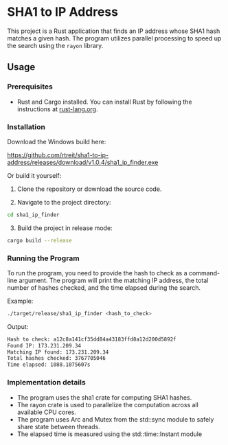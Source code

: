 # SHA1 to IP Address

This project is a Rust application that finds an IP address whose SHA1 hash matches a given hash. The program utilizes parallel processing to speed up the search using the `rayon` library.

## Usage

### Prerequisites

- Rust and Cargo installed. You can install Rust by following the instructions at [rust-lang.org](https://www.rust-lang.org/tools/install).

### Installation

Download the Windows build here:

https://github.com/rtreit/sha1-to-ip-address/releases/download/v1.0.4/sha1_ip_finder.exe

Or build it yourself:

1. Clone the repository or download the source code.

2. Navigate to the project directory:

```sh
cd sha1_ip_finder
```

3. Build the project in release mode:

```sh
cargo build --release
```

### Running the Program
To run the program, you need to provide the hash to check as a command-line argument. The program will print the matching IP address, the total number of hashes checked, and the time elapsed during the search.

Example:
```sh
./target/release/sha1_ip_finder <hash_to_check>
```
Output:
```sh
Hash to check: a12c8a141cf35dd84a43183ffd8a12d200d5892f
Found IP: 173.231.209.34
Matching IP found: 173.231.209.34
Total hashes checked: 3767705046
Time elapsed: 1088.1075607s
```

### Implementation details
* The program uses the sha1 crate for computing SHA1 hashes.
* The rayon crate is used to parallelize the computation across all available CPU cores.
* The program uses Arc and Mutex from the std::sync module to safely share state between threads.
* The elapsed time is measured using the std::time::Instant module

